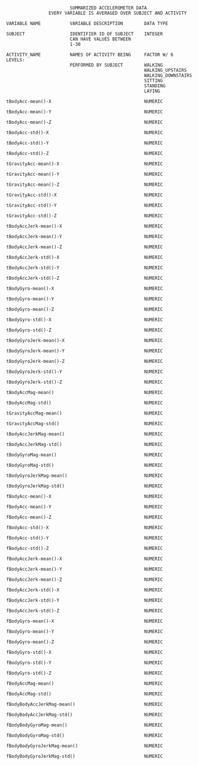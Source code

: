 							SUMMARIZED ACCELEROMETER DATA 
					EVERY VARIABLE IS AVERAGED OVER SUBJECT AND ACTIVITY
                                                                                                                                                        
    VARIABLE NAME    	    VARIABLE DESCRIPTION        DATA TYPE		            												              
                                                                                
    SUBJECT   	       		IDENTIFIER ID OF SUBJECT	INTEGER	
							CAN HAVE VALUES BETWEEN 
							1-30
                                                                                
    ACTIVITY_NAME       	NAMES OF ACTIVITY BEING		FACTOR W/ 6 LEVELS:
							PERFORMED BY SUBJECT		WALKING
														WALKING_UPSTAIRS
														WALKING_DOWNSTAIRS
														SITTING
														STANDING
														LAYING
									                              
    tBodyAcc-mean()-X      								NUMERIC                                
                                                                                
    tBodyAcc-mean()-Y 									NUMERIC
	
	tBodyAcc-mean()-Z 									NUMERIC
	
	tBodyAcc-std()-X 									NUMERIC
	
	tBodyAcc-std()-Y 									NUMERIC
	
	tBodyAcc-std()-Z 									NUMERIC
	
	tGravityAcc-mean()-X 								NUMERIC
	
	tGravityAcc-mean()-Y 								NUMERIC
	
	tGravityAcc-mean()-Z 								NUMERIC
	
	tGravityAcc-std()-X 								NUMERIC
	
	tGravityAcc-std()-Y 								NUMERIC
	
	tGravityAcc-std()-Z 								NUMERIC
	
	tBodyAccJerk-mean()-X 								NUMERIC
	
	tBodyAccJerk-mean()-Y 								NUMERIC
	
	tBodyAccJerk-mean()-Z 								NUMERIC
	
	tBodyAccJerk-std()-X 								NUMERIC
	
	tBodyAccJerk-std()-Y 								NUMERIC
	
	tBodyAccJerk-std()-Z 								NUMERIC
	
	tBodyGyro-mean()-X 									NUMERIC
	
	tBodyGyro-mean()-Y 									NUMERIC
	
	tBodyGyro-mean()-Z 									NUMERIC
	
	tBodyGyro-std()-X 									NUMERIC
	
	tBodyGyro-std()-Z 									NUMERIC
	
	tBodyGyroJerk-mean()-X 								NUMERIC
	
	tBodyGyroJerk-mean()-Y 								NUMERIC
	
	tBodyGyroJerk-mean()-Z 								NUMERIC
	
	tBodyGyroJerk-std()-Y 								NUMERIC
	
	tBodyGyroJerk-std()-Z 								NUMERIC
	
	tBodyAccMag-mean() 									NUMERIC
	
	tBodyAccMag-std() 									NUMERIC
	
	tGravityAccMag-mean() 								NUMERIC
	
	tGravityAccMag-std() 								NUMERIC
	
	tBodyAccJerkMag-mean() 								NUMERIC
	
	tBodyAccJerkMag-std() 								NUMERIC
	
	tBodyGyroMag-mean() 								NUMERIC
	
	tBodyGyroMag-std() 									NUMERIC
	
	tBodyGyroJerkMag-mean()								NUMERIC

	tBodyGyroJerkMag-std() 								NUMERIC
	
	fBodyAcc-mean()-X 									NUMERIC
	
	fBodyAcc-mean()-Y 									NUMERIC
	
	fBodyAcc-mean()-Z 									NUMERIC
	
	fBodyAcc-std()-X 									NUMERIC
	
	fBodyAcc-std()-Y 									NUMERIC
	
	fBodyAcc-std()-Z 									NUMERIC
	
	fBodyAccJerk-mean()-X 								NUMERIC
	
	fBodyAccJerk-mean()-Y 								NUMERIC
	
	fBodyAccJerk-mean()-Z 								NUMERIC
	
	fBodyAccJerk-std()-X								NUMERIC

	fBodyAccJerk-std()-Y 								NUMERIC
	
	fBodyAccJerk-std()-Z 								NUMERIC
	
	fBodyGyro-mean()-X 									NUMERIC
	
	fBodyGyro-mean()-Y 									NUMERIC
	
	fBodyGyro-mean()-Z 									NUMERIC
	
	fBodyGyro-std()-X									NUMERIC

	fBodyGyro-std()-Y 									NUMERIC
	
	fBodyGyro-std()-Z 									NUMERIC
	
	fBodyAccMag-mean()									NUMERIC

	fBodyAccMag-std()									NUMERIC

	fBodyBodyAccJerkMag-mean() 							NUMERIC
	
	fBodyBodyAccJerkMag-std()							NUMERIC

	fBodyBodyGyroMag-mean()								NUMERIC

	fBodyBodyGyroMag-std() 								NUMERIC
	
	fBodyBodyGyroJerkMag-mean() 						NUMERIC
	
	fBodyBodyGyroJerkMag-std()							NUMERIC